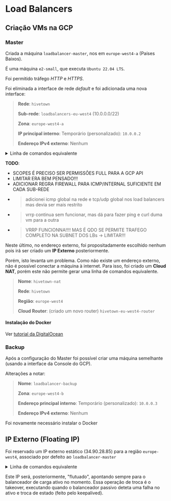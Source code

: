 # Load Balancers

## Criação VMs na GCP

### Master

Criada a máquina `loadbalancer-master`, nos em `europe-west4-a` (Países Baixos).

É uma máquina `e2-small`, que executa `Ubuntu 22.04 LTS`.

Foi permitido tráfego *HTTP* e *HTTPS*.

Foi eliminada a interface de rede *default* e foi adicionada uma nova interface:
> **Rede**: `hivetown`
> 
> **Sub-rede**: `loadbalancers-eu-west4` (10.0.0.0/22)
> 
> **Zona**: `europe-west4-a`
> 
> **IP principal interno**: Temporário (personalizado): `10.0.0.2`
> 
> **Endereço IPv4 externo**: Nenhum

<details>
<summary>Linha de comandos equivalente</summary>

```bash
gcloud compute instances create loadbalancer-master \
    --project=hivetown \
    --zone=europe-west4-a \
    --machine-type=e2-small \
    --network-interface=private-network-ip=10.0.0.2,subnet=loadbalancers-eu-west4,no-address \
    --maintenance-policy=MIGRATE \
    --provisioning-model=STANDARD \
    --service-account=433774389779-compute@developer.gserviceaccount.com \
    --scopes=https://www.googleapis.com/auth/devstorage.read_only,https://www.googleapis.com/auth/logging.write,https://www.googleapis.com/auth/monitoring.write,https://www.googleapis.com/auth/servicecontrol,https://www.googleapis.com/auth/service.management.readonly,https://www.googleapis.com/auth/trace.append \
    --tags=http-server,https-server \
    --create-disk=auto-delete=yes,boot=yes,device-name=load-balancer-master,image=projects/ubuntu-os-cloud/global/images/ubuntu-2204-jammy-v20230302,mode=rw,size=10,type=projects/hivetown/zones/europe-west4-a/diskTypes/pd-balanced \
    --no-shielded-secure-boot \
    --shielded-vtpm \
    --shielded-integrity-monitoring \
    --labels=ec-src=vm_add-gcloud \
    --reservation-affinity=any
```
</details>

**TODO**:
- SCOPES É PRECISO SER PERMISSÕES FULL PARA A GCP API
- LIMITAR ERA BEM PENSADO!!!
- ADICIONAR REGRA FIREWALL PARA ICMP/INTERNAL SUFICIENTE EM CADA SUB-REDE
- > adicionei icmp global na rede e tcp/udp global nos load balancers mas devia ser mais restrito
- > vrrp continua sem funcionar, mas dá para fazer ping e curl duma vm para a outra
- > VRRP FUNCIONNA!!!! MAS É QDO SE PERMITE TRAFEGO COMPLETO NA SUBNET DOS LBs -> LIMITAR!!!

Neste último, no endereço externo, foi propositadamente escolhido nenhum pois irá ser criado um **IP Externo** posteriormente.

Porém, isto levanta um problema. Como não existe um endereço externo, não é possível conectar a máquina à internet.
Para isso, foi criado um **Cloud NAT**, porém este não permite gerar uma linha de comandos equivalente.
> **Nome**: `hivetown-nat`
> 
> **Rede**: `hivetown`
> 
> **Região**: `europe-west4`
> 
> **Cloud Router**: (criado um novo router) `hivetown-eu-west4-router`

#### Instalação do Docker
Ver [tutorial da DigitalOcean](https://www.digitalocean.com/community/tutorials/how-to-install-and-use-docker-on-ubuntu-20-04#step-1-installing-docker)

### Backup
Após a configuração do Master foi possível criar uma máquina semelhante (usando a interface da Console do GCP).

Alterações a notar:
> **Nome**: `loadbalancer-backup`
> 
> **Zona**: `europe-west4-b`
> 
> **Endereço principal interno**: Temporário (personalizado): `10.0.0.3`
> 
> **Endereço IPv4 externo**: Nenhum

Foi novamente necessário instalar o Docker

## IP Externo (Floating IP)
Foi reservado um IP externo estático (34.90.28.85) para a região `europe-west4`, associado por defeito ao `loadbalancer-master`

<details>
<summary>Linha de comandos equivalente</summary>

```bash
gcloud compute addresses create hivetown-external --project=hivetown --region=europe-west4

gcloud compute instances add-access-config loadbalancer-master --project=hivetown --zone=europe-west4-a --address=34.90.28.85
```
</details>

Este IP será, posteriormente, "flutuado", apontando sempre para o balanceador de carga ativo no momento. Essa operação de troca é o takeover, executando quando o balanceador passivo deteta uma falha no ativo e troca de estado (feito pelo keepalived).
